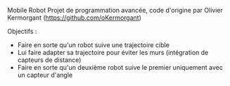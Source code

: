 Mobile Robot 
Projet de programmation avancée, code d'origine par Olivier Kermorgant (https://github.com/oKermorgant)

Objectifs : 
- Faire en sorte qu'un robot suive une trajectoire cible
- Lui faire adapter sa trajectoire pour éviter les murs (intégration de capteurs de distance) 
- Faire en sorte qu'un deuxième robot suive le premier uniquement avec un capteur d'angle
            

